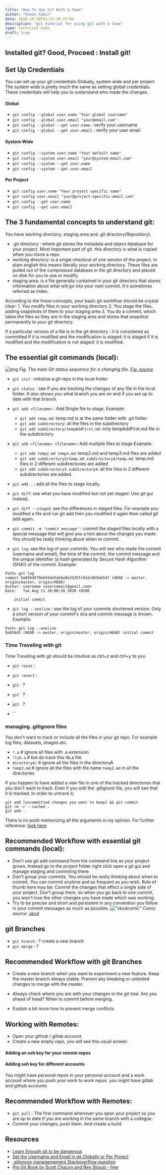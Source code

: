```yaml
---
title: "How To Use Git With A Team"
author: "Osman Cakir"
date: 2020-10-28T01:53:49-07:00
description: "git tutorial for using git with a team"
type: technical_note
draft: true
---
```


## Installed git? Good, Proceed : Install git!

## Set Up Credentials 
You can set up your git credentials Globally, system wide and per project. The system wide is pretty much the same as setting global credentials. These credentials will help you to understand who made the changes. 

#### Global

* `git config --global user.name "Your global username"`
* `git config --global user.email "your@email.com"` : 
* `git config --global --get user.name` : verify your username
* `git config --global --get user.email` : verify your user email

#### System Wide

* `git config --system user.name "Your default name"`
* `git config --system user.email "your@system-email.com"`
* `git config --system --get user.name`
* `git config --system --get user.email`


#### Per Project
* `git config user.name "Your project specific name" ` 
* `git config user.email "your@project-specific-email.com" `
* `git config --get user.name`
* `git config --get user.email`

## The 3 fundamental concepts to understand git: 

You have working directory, staging area and .git directory(Repository). 

* .git directory : where git stores the metadata and object database for your project. Most important part of git. this directory is what is copied when you clone a repo.
* working directory:  is a single checkout of one version of the project. In plain english this means literally your working directory. These files are pulled out of the compressed database in the git directory and placed on disk for you to use or modify.
* staging area: is a file generally contained in your git directory that stores information about what will go into your next commit. It's sometimes referred as index. 

According to the these concepts, your basic git workflow should be crystal clear: 
    1. You modify files in your working directory
    2. You stage the files, adding snapshots of them to your staging area
    3. You do a commit, which takes the files as they are in the staging area and stores that snapshot permanently to your git directory.

If a particular version of a file is in the git directory : it is considered as committed
If it is modified and the modification is staged: it is staged
if it is modified and the modification is not staged: it is modified.


## The essential git commands (local): 

![png](/git_status_sequence.png)
*Fig. The main Git status sequence for a changing file. [Fig. source](https://www.learnenough.com/git-tutorial/getting_started)*

* `git init` : initialize a git repo in the local folder
* `git status` : see if you are tracking the changes of any file in the local folder. It also shows you what branch you are on and if you are up to date with that branch.
* `git add <filename>` : Add Single file to stage. Example: 
    * `git add temp.md`: temp.md is at the same folder with .git folder
    * `git add subdirectory`: all the files in the subdirectory
    * `git add subdirectory/tempAddFirst.md`: only tempAddFirst.md file in the subdirectory &nbsp;

* `git add <filename> <filename>`: Add multiple files to stage Example: 

    * `git add temp2.md temp3.md`: temp2.md and temp3.md files are added
    * `git add subdirectory3/temp.md subdirectory4/temp.md`: temp.md files in 2 different subdirectories are added
    * `git add subdirectory3 subdirectory4`: all the files in 2 different subdirectories are added.
* `git add .` : add all the files to stage locally. 

* `git diff`: see what you have modified but not yet staged. Use git gui instead. 
* `git diff --staged`: see the differences in staged files. For example you modified a file and run git add then you modified it again then called git add again. 

* `git commit -m "commit message"` : commit the staged files locally with a special message that will give you a hint about the changes you made. You should be really thinking about when to commit.  
* `git log`: see the log of your commits. You will see who made the commit (username and email), the time of the commit, the commit message and the unique identifier (a hash generated by Secure Hash Algorithm (SHA)) of the commit. Example: 

```console
Path> git log
commit 9a85645f0e6434e5debe0e3325fc91dc059eb547 (HEAD -> master, origin/master, origin/HEAD)
Author: username <usersemail@gmail.com>
Date:   Tue Aug 11 20:00:58 2020 +0200

    initial commit
```
* `git log --oneline` : see the log of your commits shortened version. Only a short version of your commit's sha and commit message is shown. Example: 

```console
Path> git log --oneline
9a85645 (HEAD -> master, origin/master, origin/HEAD) initial commit
```
### Time Traveling with git 

Time Traveling with git should be intuitive as ctrl+z and ctrl+y to you. 

* `git reset` : 
* `git revert` : 

* `git ` ? 
* `git ` ? 
* `git ` ? 
* ``

### managing .gitignore files

You don't want to track or include all the files in your git repo. For example log files, datasets, images etc. 
* `*.a` # ignore all files with .a extension
* `!lib.a` # but do track this lib.a file
* `directoryA/` # ignore all the files in the directoryA
* `temp2.md` # ignore all the files with file name `temp2.md` in all the directories 

If you happen to have added a new file in one of the tracked directories that you don't want to track. Even if you edit the .gitignore file, you will see that it is tracked. In order to untrack it; 

```console
git add [uncommitted changes you want to keep] && git commit
git rm -r --cached .
git add .

```
There is no point memorizing all the arguments in my opinion. For further reference: [look here](https://github.com/github/gitignore)

## Recommended Workflow with essential git commands (local): 

* Don't use git add command from the command line as your project grows. Instead go to the project folder right click open a git gui and manage staging and commiting there. 
* Don't group your commits. You should be really thinking about when to commit. You can commit anytime and as frequent as you wish. Rule of thumb here may be: Commit the changes that effect a single side of your project. Don't group them, so when you go back to one commit, you won't lose the other changes you have made which was working.
* Try to be precise and short and persistent in any convention you follow in your commit messages as much as possible. 
!["xkcdcomic"](https://imgs.xkcd.com/comics/git_commit.png)
*Comic source: [xkcd](https://m.xkcd.com/1296/)*

## git Branches
* `git branch` : ? create a new branch
* `git merge` : ? 

## Recommended Workflow with git Branches

* Create a new branch when you want to experiment a new feature. Keep the master branch always stable. Prevent any breaking or untested changes to merge with the master. 

* Always check where you are with your changes in the git tree. Are you ahead of head? When to commit before merging. 

* Explain a bit more how to prevent merge conflicts.

## Working with Remotes: 

* Open your github / gitlab account. 
* Create a new empty repo, you will see this usual screen: 


#### Adding an ssh key for your remote repos

#### Adding ssh key for different accounts 

You might have personal repos in your personal account and a work account where you push your work to work repos. you might have gitlab and github accounts

## Recommended Workflow with Remotes: 

* `git pull` : The first command whenever you open your project so you are up to date if you are working in the same branch with a collegue. 
* Commit your changes, push them. And create a build. 


## Resources 

- [Learn Enough git to be dangerous](https://www.learnenough.com/git-tutorial/getting_started)
- [Set the Username and Email in git Globally or Per Project](https://smarterco.de/set-the-username-and-email-in-git-globally-and-per-project/)
- [.gitignore managemement Stackoverflow question](https://stackoverflow.com/questions/11451535/gitignore-is-ignored-by-git)
- [Pro Git Book by Scott Chacon and Ben Straub - free](https://play.google.com/store/books/details?id=jVYnCgAAQBAJ&rdid=book-jVYnCgAAQBAJ&rdot=1&source=gbs_vpt_read&pcampaignid=books_booksearch_viewport)